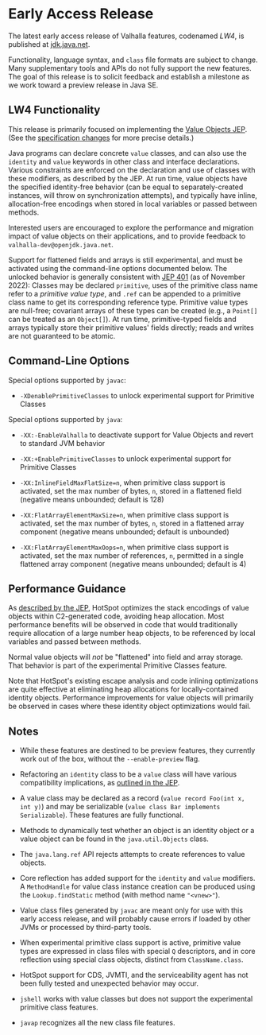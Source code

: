 # Early Access Release

The latest early access release of Valhalla features, codenamed *LW4*, is
published at [jdk.java.net](https://jdk.java.net/valhalla/).

Functionality, language syntax, and `class` file formats are subject to change.
Many supplementary tools and APIs do not fully support the new features.
The goal of this release is to solicit feedback and establish a milestone as we
work toward a preview release in Java SE.



## LW4 Functionality

This release is primarily focused on implementing the
[Value Objects JEP](https://openjdk.org/jeps/8277163).
(See the [specification changes](http://cr.openjdk.java.net/~dlsmith/jep8277163/latest)
for more precise details.)

Java programs can declare concrete `value` classes, and can also use the
`identity` and `value` keywords in other class and interface declarations.
Various constraints are enforced on the declaration and use of classes with
these modifiers, as described by the JEP.
At run time, value objects have the specified identity-free behavior (can be
equal to separately-created instances, will throw on synchronization attempts),
and typically have inline, allocation-free encodings when stored in local
variables or passed between methods.

Interested users are encouraged to explore the performance and migration impact
of value objects on their applications, and to provide feedback to
<span style="white-space:nowrap;">`valhalla-dev@openjdk.java.net`</span>.

Support for flattened fields and arrays is still experimental, and must be
activated using the command-line options documented below.
The unlocked behavior is generally consistent with
[JEP 401](https://openjdk.org/jeps/401) (as of November 2022):
Classes may be declared `primitive`, uses of the primitive class name refer to a
*primitive value type*, and `.ref` can be appended to a primitive class name to
get its corresponding reference type.
Primitive value types are null-free; covariant arrays of these types can be
created (e.g., a `Point[]` can be treated as an `Object[]`).
At run time, primitive-typed fields and arrays typically store their primitive
values' fields directly; reads and writes are not guaranteed to be atomic.



## Command-Line Options

Special options supported by `javac`:

-   `-XDenablePrimitiveClasses` to unlock experimental support for Primitive
    Classes

Special options supported by `java`:

-   `-XX:-EnableValhalla` to deactivate support for Value Objects and revert to
    standard JVM behavior

-   `-XX:+EnablePrimitiveClasses` to unlock experimental support for Primitive
    Classes

-   `-XX:InlineFieldMaxFlatSize=n`, when primitive class support is activated,
    set the max number of bytes, `n`, stored in a flattened field (negative
    means unbounded; default is 128)

-   `-XX:FlatArrayElementMaxSize=n`, when primitive class support is activated,
    set the max number of bytes, `n`, stored in a flattened array component
    (negative means unbounded; default is unbounded)

-   `-XX:FlatArrayElementMaxOops=n`, when primitive class support is activated,
    set the max number of references, `n`, permitted in a single flattened array
    component (negative means unbounded; default is 4)



## Performance Guidance

As
[described by the JEP](https://openjdk.org/jeps/8277163#HotSpot-implementation),
HotSpot optimizes the stack encodings of value objects within C2-generated code,
avoiding heap allocation.
Most performance benefits will be observed in code that would traditionally
require allocation of a large number heap objects, to be referenced by local
variables and passed between methods.

Normal value objects will *not* be "flattened" into field and array storage.
That behavior is part of the experimental Primitive Classes feature.

Note that HotSpot's existing escape analysis and code inlining optimizations are
quite effective at eliminating heap allocations for locally-contained identity
objects. Performance improvements for value objects will primarily be observed
in cases where these identity object optimizations would fail.



## Notes

-   While these features are destined to be preview features, they currently
    work out of the box, without the
    <span style="white-space:nowrap;">`--enable-preview`</span> flag.

-   Refactoring an `identity` class to be a `value` class will have various
    compatibility implications, as
    [outlined in the JEP](https://openjdk.org/jeps/8277163#Migration-of-existing-classes).

-   A value class may be declared as a record (`value record Foo(int x, int y)`)
    and may be serializable (`value class Bar implements Serializable`).
    These features are fully functional.

-   Methods to dynamically test whether an object is an identity object or a
    value object can be found in the `java.util.Objects` class.

-   The `java.lang.ref` API rejects attempts to create references to value
    objects. 

-   Core reflection has added support for the `identity` and `value` modifiers.
    A `MethodHandle` for value class instance creation can be produced using the
    `Lookup.findStatic` method (with method name `"<vnew>"`).

-   Value class files generated by `javac` are meant only for use with this
    early access release, and will probably cause errors if loaded by other JVMs
    or processed by third-party tools.

-   When experimental primitive class support is active, primitive value types
    are expressed in class files with special `Q` descriptors, and in core
    reflection using special class objects, distinct from `ClassName.class`.

-   HotSpot support for CDS, JVMTI, and the serviceability agent has not been
    fully tested and unexpected behavior may occur.

-   `jshell` works with value classes but does not support the experimental
    primitive class features.

-   `javap` recognizes all the new class file features.
